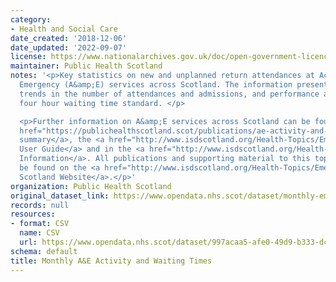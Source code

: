 ```yaml
---
category:
- Health and Social Care
date_created: '2018-12-06'
date_updated: '2022-09-07'
license: https://www.nationalarchives.gov.uk/doc/open-government-licence/version/3/
maintainer: Public Health Scotland
notes: '<p>Key statistics on new and unplanned return attendances at Accident and
  Emergency (A&amp;E) services across Scotland. The information presented  includes
  trends in the number of attendances and admissions, and performance against the
  four hour waiting time standard. </p>

  <p>Further information on A&amp;E services across Scotland can be found in the <a
  href="https://publichealthscotland.scot/publications/ae-activity-and-waiting-times/">publication
  summary</a>, the <a href="http://www.isdscotland.org/Health-Topics/Emergency-Care/Emergency-Department-Activity/Data-Quality/AE2-User-Guide_V1-3.pdf">A&amp;E
  User Guide</a> and in the <a href="http://www.isdscotland.org/Health-Topics/Emergency-Care/ED_Background_Glossary.pdf">Background
  Information</a>. All publications and supporting material to this topic area can
  be found on the <a href="http://www.isdscotland.org/Health-Topics/Emergency-Care/">ISD
  Scotland Website</a>.</p>'
organization: Public Health Scotland
original_dataset_link: https://www.opendata.nhs.scot/dataset/monthly-emergency-department-activity-and-waiting-times
records: null
resources:
- format: CSV
  name: CSV
  url: https://www.opendata.nhs.scot/dataset/997acaa5-afe0-49d9-b333-dcf84584603d/resource/2a4adc0a-e8e3-4605-9ade-61e13a85b3b9/download/monthly_ae_waitingtimes_202207.csv
schema: default
title: Monthly A&E Activity and Waiting Times
---
```

